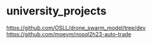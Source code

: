 # university_projects
https://github.com/OSLL/drone_swarm_model/tree/dev
https://github.com/moevm/nosql2h23-auto-trade
